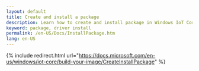 ```yaml
---
layout: default
title: Create and install a package
description: Learn how to create and install package in Windows IoT Core
keyword: package, driver install
permalink: /en-US/Docs/InstallPackage.htm
lang: en-US
---
```

{% include redirect.html url="https://docs.microsoft.com/en-us/windows/iot-core/build-your-image/CreateInstallPackage" %}

